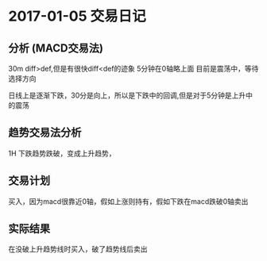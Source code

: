 # 2017-01-05 交易日记


## 分析 (MACD交易法) 
  30m diff>def,但是有很快diff<def的迹象
  5分钟在0轴略上面
  目前是震荡中，等待选择方向

  日线上是逐渐下跌，30分是向上，所以是下跌中的回调,但是对于5分钟是上升中的震荡

## 趋势交易法分析
  1H 下跌趋势跌破，变成上升趋势，
  
  

## 交易计划
  买入，因为macd很靠近0轴，假如上涨则持有，假如下跌在macd跌破0轴卖出


## 实际结果
  在没破上升趋势线时买入，破了趋势线后卖出

    



